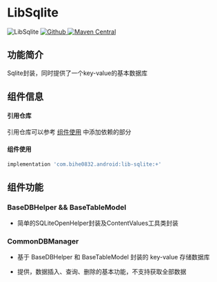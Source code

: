 # LibSqlite

![LibSqlite](https://img.shields.io/badge/AndroidAppFactory-LibSqlite-brightgreen)
[ ![Github](https://img.shields.io/badge/Github-LibSqlite-brightgreen?style=social) ](https://github.com/bihe0832/AndroidAppFactory/tree/master/LibSqlite)
[ ![Maven Central](https://img.shields.io/maven-central/v/com.bihe0832.android/lib-sqlite) ](https://search.maven.org/artifact/com.bihe0832.android/lib-sqlite)

## 功能简介

Sqlite封装，同时提供了一个key-value的基本数据库

## 组件信息

#### 引用仓库

引用仓库可以参考 [组件使用](./../start.md) 中添加依赖的部分

#### 组件使用

```groovy
implementation 'com.bihe0832.android:lib-sqlite:+'
```

## 组件功能

### BaseDBHelper && BaseTableModel

- 简单的SQLiteOpenHelper封装及ContentValues工具类封装

### CommonDBManager

- 基于 BaseDBHelper 和  BaseTableModel 封装的 key-value 存储数据库

- 提供，数据插入、查询、删除的基本功能，不支持获取全部数据